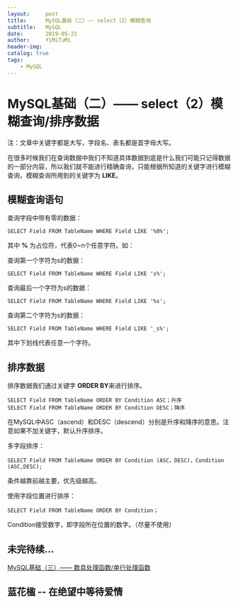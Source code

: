```yaml
---
layout:     post
title:      MySQL基础（二）—— select（2）模糊查询
subtitle:   MySQL
date:       2019-05-21
author:     YiMiTuMi
header-img: 
catalog: true
tags:
    - MySQL
---
```

# MySQL基础（二）—— select（2）模糊查询/排序数据

注：文章中关键字都是大写，字段名、表名都是首字母大写。

在很多时候我们在查询数据中我们不知道具体数据到底是什么我们可能只记得数据的一部分内容，所以我们就不能进行精确查询，只能根据所知道的关键字进行模糊查询，模糊查询所用到的关键字为 **LIKE**。

## 模糊查询语句

查询字段中带有零的数据：

	SELECT Field FROM TableName WHERE Field LIKE '%0%';

其中 **%** 为占位符，代表0~n个任意字符。如：

查询第一个字符为s的数据：

	SELECT Field FROM TableName WHERE Field LIKE 's%';

查询最后一个字符为s的数据：

	SELECT Field FROM TableName WHERE Field LIKE '%s';

查询第二个字符为s的数据：

	SELECT Field FROM TableName WHERE Field LIKE '_s%';

其中下划线代表任意一个字符。

## 排序数据

排序数据我们通过关键字 **ORDER BY**来进行排序。

	SELECT Field FROM TableName ORDER BY Condition ASC；升序
	SELECT Field FROM TableName ORDER BY Condition DESC；降序

在MySQL中ASC（ascend）和DESC（descend）分别是升序和降序的意思。注意如果不加关键字，默认升序排序。

多字段排序：

	SELECT Field FROM TableName ORDER BY Condition (ASC，DESC)，Condition (ASC,DESC);


条件越靠前越主要，优先级越高。

使用字段位置进行排序：

	SELECT Field FROM TableName ORDER BY Condition；

Condition接受数字，即字段所在位置的数字。（尽量不使用）

## 未完待续...

[MySQL基础（三）—— 数具处理函数/单行处理函数](http://yimitumi.com/2019/05/21/MySQL基础-三-数具处理函数单行处理函数/)

##  蓝花楹 -- 在绝望中等待爱情
